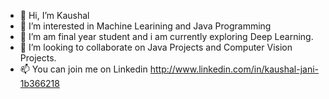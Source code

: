 - 👋 Hi, I’m Kaushal
- 👀 I’m interested in Machine Learining and Java Programming
- 🌱 I’m am final year student and i am currently exploring  Deep Learning.
- 💞️ I’m looking to collaborate on Java Projects and Computer Vision Projects.
- 📫 You can join me on Linkedin http://www.linkedin.com/in/kaushal-jani-1b366218

<!---
jKaushalb/jKaushalb is a ✨ special ✨ repository because its `README.md` (this file) appears on your GitHub profile.
You can click the Preview link to take a look at your changes.
--->
